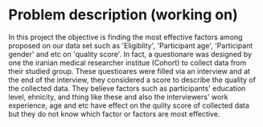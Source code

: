 # Problem description (working on)
In this project the objective is finding the most effective factors among proposed on our data set such as 'Eligiblity', 'Participant age', 'Participant gender' and etc on 'quality score'. In fact, a questionare was designed by one the iranian medical researcher institue (Cohort) to collect data from their studied group. These questioares were filled via an interview and at the end of the interview, they considered a score to describe the quality of the collected data. They believe factors such as participants' education level, ehnicity, and thing like these and also the interviewers' work experience, age and etc have effect on the qulity score of collected data but they do not know which factor or factors are most effective.


